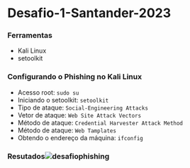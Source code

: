 # Desafio-1-Santander-2023

### Ferramentas

- Kali Linux
- setoolkit

### Configurando o Phishing no Kali Linux

- Acesso root: ``` sudo su ```
- Iniciando o setoolkit: ``` setoolkit ```
- Tipo de ataque: ``` Social-Engineering Attacks ```
- Vetor de ataque: ``` Web Site Attack Vectors ```
- Método de ataque: ```Credential Harvester Attack Method ```
- Método de ataque: ```Web Tamplates ```
- Obtendo o endereço da máquina: ``` ifconfig ```


### Resutados![desafiophishing](https://github.com/SilviaAuskas/Desafio-1-Cyberseguranca-/assets/106549415/7c57aba1-7cd3-4933-b31c-d1e422c1ccca)
